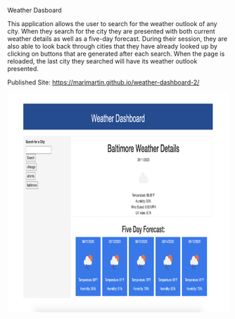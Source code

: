 Weather Dasboard

This application allows the user to search for the weather outlook of any city. When they search for the city they are presented with both current weather details as well as a five-day forecast. During their session, they are also able to look back through cities that they have already looked up by clicking on buttons that are generated after each search. When the page is reloaded, the last city they searched will have its weather outlook presented.

Published Site:
https://marimartin.github.io/weather-dashboard-2/

<img src="/screenshots/screenshot.png" height="500">
